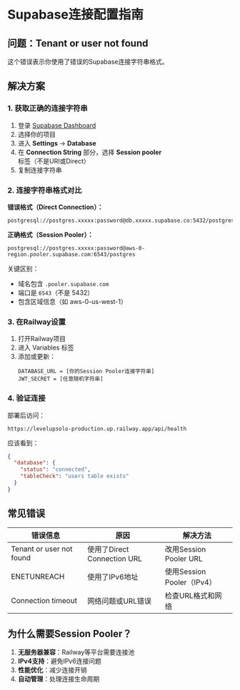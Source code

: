 # Supabase连接配置指南

## 问题：Tenant or user not found

这个错误表示你使用了错误的Supabase连接字符串格式。

## 解决方案

### 1. 获取正确的连接字符串

1. 登录 [Supabase Dashboard](https://app.supabase.com)
2. 选择你的项目
3. 进入 **Settings** → **Database**
4. 在 **Connection String** 部分，选择 **Session pooler** 标签（不是URI或Direct）
5. 复制连接字符串

### 2. 连接字符串格式对比

**错误格式（Direct Connection）：**
```
postgresql://postgres.xxxxx:password@db.xxxxx.supabase.co:5432/postgres
```

**正确格式（Session Pooler）：**
```
postgresql://postgres.xxxxx:password@aws-0-region.pooler.supabase.com:6543/postgres
```

关键区别：
- 域名包含 `.pooler.supabase.com`
- 端口是 `6543`（不是 5432）
- 包含区域信息（如 aws-0-us-west-1）

### 3. 在Railway设置

1. 打开Railway项目
2. 进入 Variables 标签
3. 添加或更新：
   ```
   DATABASE_URL = [你的Session Pooler连接字符串]
   JWT_SECRET = [任意随机字符串]
   ```

### 4. 验证连接

部署后访问：
```
https://levelupsolo-production.up.railway.app/api/health
```

应该看到：
```json
{
  "database": {
    "status": "connected",
    "tableCheck": "users table exists"
  }
}
```

## 常见错误

| 错误信息 | 原因 | 解决方法 |
|---------|------|----------|
| Tenant or user not found | 使用了Direct Connection URL | 改用Session Pooler URL |
| ENETUNREACH | 使用了IPv6地址 | 使用Session Pooler（IPv4） |
| Connection timeout | 网络问题或URL错误 | 检查URL格式和网络 |

## 为什么需要Session Pooler？

1. **无服务器兼容**：Railway等平台需要连接池
2. **IPv4支持**：避免IPv6连接问题
3. **性能优化**：减少连接开销
4. **自动管理**：处理连接生命周期